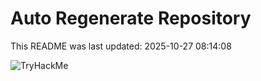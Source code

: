 # Auto Regenerate Repository

This README was last updated: 2025-10-27 08:14:08

 ![TryHackMe](https://tryhackme.com/badge/533634)